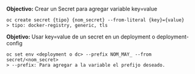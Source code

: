 **Objectivo:** Crear un Secret para agregar variable key=value

    oc create secret {tipo} {nom_secret} --from-literal {key}={value}
    > tipo: docker-registry, generic, tls
 

**Objetivo:** Usar key=value de un secret en un deployment o deployment-config

    oc set env <deployment o dc> --prefix NOM_MAY_ --from secret/<nom_secret>
    > --prefix: Para agregar a la variable el prefijo deseado.
